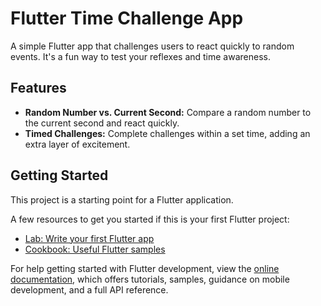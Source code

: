 # Flutter Time Challenge App

A simple Flutter app that challenges users to react quickly to random events. It's a fun way to test your reflexes and time awareness.

## Features

- **Random Number vs. Current Second:** Compare a random number to the current second and react quickly.
- **Timed Challenges:** Complete challenges within a set time, adding an extra layer of excitement.

## Getting Started

This project is a starting point for a Flutter application.

A few resources to get you started if this is your first Flutter project:

- [Lab: Write your first Flutter app](https://docs.flutter.dev/get-started/codelab)
- [Cookbook: Useful Flutter samples](https://docs.flutter.dev/cookbook)

For help getting started with Flutter development, view the
[online documentation](https://docs.flutter.dev/), which offers tutorials,
samples, guidance on mobile development, and a full API reference.
